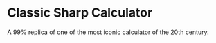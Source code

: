 # Classic Sharp Calculator

A 99% replica of one of the most iconic calculator of the 20th century. 
